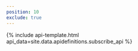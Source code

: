 ```yaml
---
position: 10
exclude: true
---
```


{% include api-template.html api_data=site.data.apidefinitions.subscribe_api %}
